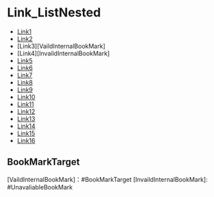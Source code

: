 # Link_ListNested

* [Link1](#BookMarkTarget) 
* [Link2](https://www.google.com#sbtc)
* [Link3][VaildInternalBookMark]
* [Link4][InvaildInternalBookMark]
* [Link5](TestLink.md)
* [Link6](/123/456)
* [Link7](https://www.google.com#sbtc)
* [Link8](https://www.google.com#UnavaliableBookMark)
* [Link9][VaildInternalLink]
* [Link10][InvaildInternalLink]
* [Link11](https://www.google.com/)
* [Link12](https://www.google.com/404)
* [Link13][VaildExternalLink]
* [Link14][InvaildExternalLink]
* [Link15][VaildExternalBookMark]
* [Link16][InvaildExternalBookMark]

## BookMarkTarget

[VaildInternalLink]: TestLink.md 
[InvaildInternalLink]: /123/456  
[VaildExternalLink]: https://www.google.com/  
[InvaildExternalLink]: https://www.google.com/404
[VaildInternalBookMark]：#BookMarkTarget
[InvaildInternalBookMark]: #UnavaliableBookMark 

[VaildExternalBookMark]: https://www.google.com#sbtc  
[InvaildExternalBookMark]: https://www.google.com#UnavaliableBookMark  